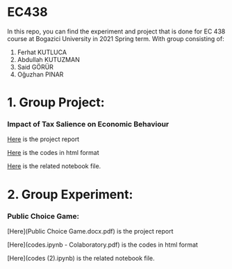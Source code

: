 # EC438
In this repo, you can find the experiment and project that is done for EC 438 course at Bogazici University in 2021 Spring term. 
With group consisting of:
  1. Ferhat KUTLUCA
  2. Abdullah KUTUZMAN
  3. Said GÖRÜR
  4. Oğuzhan PINAR


# 1. Group Project:
### Impact of Tax Salience on Economic Behaviour

[Here](Tax_project_codes.html) is the project report

[Here](Tax_project_codes.html) is the codes in html format

[Here](Tax_project_codes.ipynb) is the related notebook file.


# 2. Group Experiment: 
### Public Choice Game:

[Here](Public Choice Game.docx.pdf) is the project report

[Here](codes.ipynb - Colaboratory.pdf) is the codes in html format

[Here](codes (2).ipynb) is the related notebook file.
